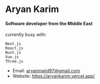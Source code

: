 # Aryan Karim
#### Software developer from the Middle East

currently busy with:
```
Next.js
React.js
Nuxt.js
Vue.js
Three.js
```

- Email: aryanmajid97@gmail.com
- Website: https://aryankarim.vercel.app/
